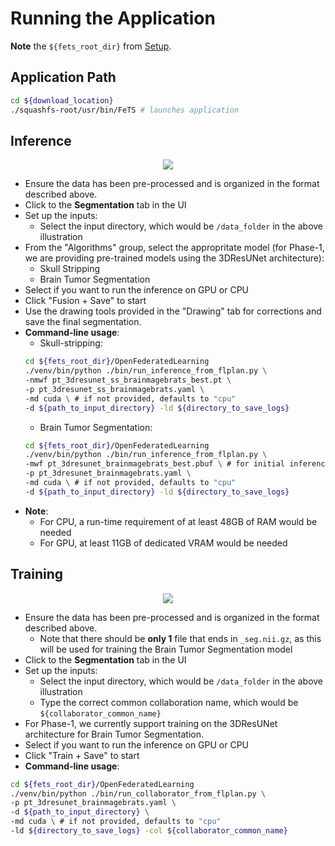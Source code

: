 # Running the Application

**Note** the `${fets_root_dir}` from [Setup](./setup.md#set-up-the-environment).

## Application Path

```bash
cd ${download_location}
./squashfs-root/usr/bin/FeTS # launches application
```
## Inference

<p align="center">
    <img src="https://github.com/FETS-AI/Front-End/blob/master/docs_sources/images/fets_inference.png?raw=true" />
</p>

- Ensure the data has been pre-processed and is organized in the format described above.
- Click to the **Segmentation** tab in the UI
- Set up the inputs:
  - Select the input directory, which would be `/data_folder` in the above illustration
- From the "Algorithms" group, select the appropritate model (for Phase-1, we are providing pre-trained models using the 3DResUNet architecture):
  - Skull Stripping 
  - Brain Tumor Segmentation
- Select if you want to run the inference on GPU or CPU
- Click "Fusion + Save" to start
- Use the drawing tools provided in the "Drawing" tab for corrections and save the final segmentation.
- **Command-line usage**:
  - Skull-stripping:
  ```bash
  cd ${fets_root_dir}/OpenFederatedLearning
  ./venv/bin/python ./bin/run_inference_from_flplan.py \
  -nmwf pt_3dresunet_ss_brainmagebrats_best.pt \
  -p pt_3dresunet_ss_brainmagebrats.yaml \
  -md cuda \ # if not provided, defaults to "cpu"
  -d ${path_to_input_directory} -ld ${directory_to_save_logs}
  ```
  - Brain Tumor Segmentation:
  ```bash
  cd ${fets_root_dir}/OpenFederatedLearning
  ./venv/bin/python ./bin/run_inference_from_flplan.py \
  -mwf pt_3dresunet_brainmagebrats_best.pbuf \ # for initial inference, use pt_3dresunet_brainmagebrats_init.pbuf 
  -p pt_3dresunet_brainmagebrats.yaml \
  -md cuda \ # if not provided, defaults to "cpu"
  -d ${path_to_input_directory} -ld ${directory_to_save_logs}
  ```
- **Note**: 
  - For CPU, a run-time requirement of at least 48GB of RAM would be needed
  - For GPU, at least 11GB of dedicated VRAM would be needed

## Training

<p align="center">
    <img src="https://github.com/FETS-AI/Front-End/blob/master/docs_sources/images/fets_training.png?raw=true" />
</p>

- Ensure the data has been pre-processed and is organized in the format described above.
  - Note that there should be **only 1** file that ends in `_seg.nii.gz`, as this will be used for training the Brain Tumor Segmentation model
- Click to the **Segmentation** tab in the UI
- Set up the inputs:
  - Select the input directory, which would be `/data_folder` in the above illustration
  - Type the correct common collaboration name, which would be `${collaborator_common_name}`
- For Phase-1, we currently support training on the 3DResUNet architecture for Brain Tumor Segmentation.
- Select if you want to run the inference on GPU or CPU
- Click "Train + Save" to start
- **Command-line usage**:
```bash
cd ${fets_root_dir}/OpenFederatedLearning
./venv/bin/python ./bin/run_collaborator_from_flplan.py \
-p pt_3dresunet_brainmagebrats.yaml \
-d ${path_to_input_directory} \
-md cuda \ # if not provided, defaults to "cpu"
-ld ${directory_to_save_logs} -col ${collaborator_common_name}
```
